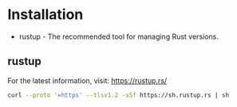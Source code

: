 # Installation

- rustup - The recommended tool for managing Rust versions.

## rustup

For the latest information, visit: https://rustup.rs/

```bash
curl --proto '=https' --tlsv1.2 -sSf https://sh.rustup.rs | sh
```
